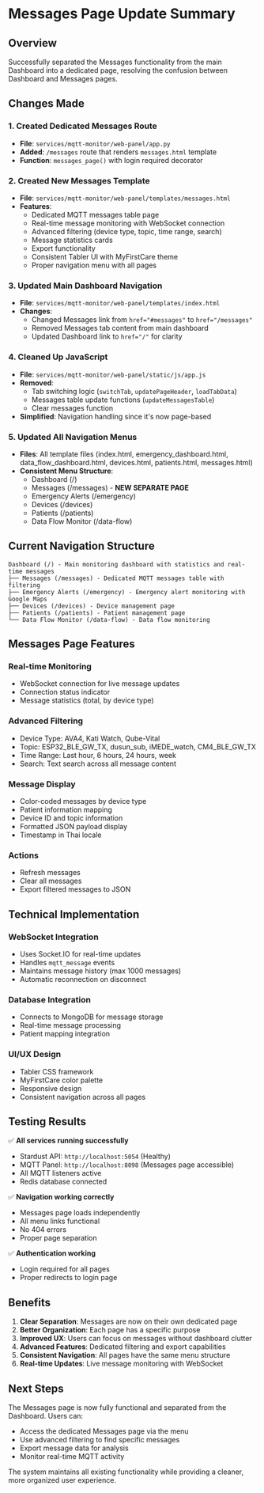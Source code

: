 # Messages Page Update Summary

## Overview
Successfully separated the Messages functionality from the main Dashboard into a dedicated page, resolving the confusion between Dashboard and Messages pages.

## Changes Made

### 1. Created Dedicated Messages Route
- **File**: `services/mqtt-monitor/web-panel/app.py`
- **Added**: `/messages` route that renders `messages.html` template
- **Function**: `messages_page()` with login required decorator

### 2. Created New Messages Template
- **File**: `services/mqtt-monitor/web-panel/templates/messages.html`
- **Features**:
  - Dedicated MQTT messages table page
  - Real-time message monitoring with WebSocket connection
  - Advanced filtering (device type, topic, time range, search)
  - Message statistics cards
  - Export functionality
  - Consistent Tabler UI with MyFirstCare theme
  - Proper navigation menu with all pages

### 3. Updated Main Dashboard Navigation
- **File**: `services/mqtt-monitor/web-panel/templates/index.html`
- **Changes**:
  - Changed Messages link from `href="#messages"` to `href="/messages"`
  - Removed Messages tab content from main dashboard
  - Updated Dashboard link to `href="/"` for clarity

### 4. Cleaned Up JavaScript
- **File**: `services/mqtt-monitor/web-panel/static/js/app.js`
- **Removed**:
  - Tab switching logic (`switchTab`, `updatePageHeader`, `loadTabData`)
  - Messages table update functions (`updateMessagesTable`)
  - Clear messages function
- **Simplified**: Navigation handling since it's now page-based

### 5. Updated All Navigation Menus
- **Files**: All template files (index.html, emergency_dashboard.html, data_flow_dashboard.html, devices.html, patients.html, messages.html)
- **Consistent Menu Structure**:
  - Dashboard (/)
  - Messages (/messages) - **NEW SEPARATE PAGE**
  - Emergency Alerts (/emergency)
  - Devices (/devices)
  - Patients (/patients)
  - Data Flow Monitor (/data-flow)

## Current Navigation Structure

```
Dashboard (/) - Main monitoring dashboard with statistics and real-time messages
├── Messages (/messages) - Dedicated MQTT messages table with filtering
├── Emergency Alerts (/emergency) - Emergency alert monitoring with Google Maps
├── Devices (/devices) - Device management page
├── Patients (/patients) - Patient management page
└── Data Flow Monitor (/data-flow) - Data flow monitoring
```

## Messages Page Features

### Real-time Monitoring
- WebSocket connection for live message updates
- Connection status indicator
- Message statistics (total, by device type)

### Advanced Filtering
- Device Type: AVA4, Kati Watch, Qube-Vital
- Topic: ESP32_BLE_GW_TX, dusun_sub, iMEDE_watch, CM4_BLE_GW_TX
- Time Range: Last hour, 6 hours, 24 hours, week
- Search: Text search across all message content

### Message Display
- Color-coded messages by device type
- Patient information mapping
- Device ID and topic information
- Formatted JSON payload display
- Timestamp in Thai locale

### Actions
- Refresh messages
- Clear all messages
- Export filtered messages to JSON

## Technical Implementation

### WebSocket Integration
- Uses Socket.IO for real-time updates
- Handles `mqtt_message` events
- Maintains message history (max 1000 messages)
- Automatic reconnection on disconnect

### Database Integration
- Connects to MongoDB for message storage
- Real-time message processing
- Patient mapping integration

### UI/UX Design
- Tabler CSS framework
- MyFirstCare color palette
- Responsive design
- Consistent navigation across all pages

## Testing Results

✅ **All services running successfully**
- Stardust API: `http://localhost:5054` (Healthy)
- MQTT Panel: `http://localhost:8098` (Messages page accessible)
- All MQTT listeners active
- Redis database connected

✅ **Navigation working correctly**
- Messages page loads independently
- All menu links functional
- No 404 errors
- Proper page separation

✅ **Authentication working**
- Login required for all pages
- Proper redirects to login page

## Benefits

1. **Clear Separation**: Messages are now on their own dedicated page
2. **Better Organization**: Each page has a specific purpose
3. **Improved UX**: Users can focus on messages without dashboard clutter
4. **Advanced Features**: Dedicated filtering and export capabilities
5. **Consistent Navigation**: All pages have the same menu structure
6. **Real-time Updates**: Live message monitoring with WebSocket

## Next Steps

The Messages page is now fully functional and separated from the Dashboard. Users can:
- Access the dedicated Messages page via the menu
- Use advanced filtering to find specific messages
- Export message data for analysis
- Monitor real-time MQTT activity

The system maintains all existing functionality while providing a cleaner, more organized user experience. 